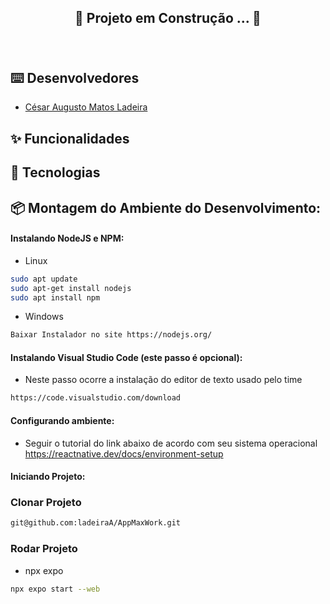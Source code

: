 <div align="center">
   
   ## 🚧 Projeto em Construção ... 🚧

   <h1>
      <a href="">
         <img src="">
      </a>
   </h1>
</div>

[//]: ![Banner]()

## ⌨️ Desenvolvedores

- [César Augusto Matos Ladeira](https://gitlab.com/ladeiraA)

## ✨ Funcionalidades

## 🔨 Tecnologias

## 📦 Montagem do Ambiente do Desenvolvimento:

#### Instalando NodeJS e NPM:

- Linux

```sh
sudo apt update
sudo apt-get install nodejs
sudo apt install npm
```

- Windows

```sh
Baixar Instalador no site https://nodejs.org/

```

#### Instalando Visual Studio Code (este passo é opcional):

- Neste passo ocorre a instalação do editor de texto usado pelo time

```sh
https://code.visualstudio.com/download

```

#### Configurando ambiente:
- Seguir o tutorial do link abaixo de acordo com seu sistema operacional
https://reactnative.dev/docs/environment-setup


#### Iniciando Projeto:

### Clonar Projeto

```sh
git@github.com:ladeiraA/AppMaxWork.git
```

### Rodar Projeto

- npx expo

```sh
npx expo start --web
```
